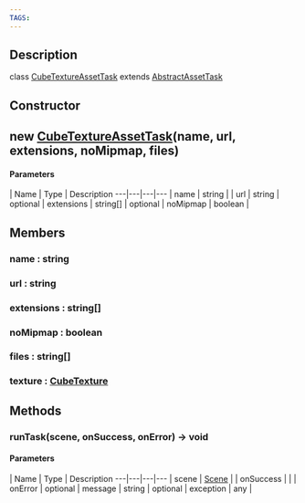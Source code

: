 ```yaml
---
TAGS:
---
```

## Description

class [CubeTextureAssetTask](/classes/3.1/CubeTextureAssetTask) extends [AbstractAssetTask](/classes/3.1/AbstractAssetTask)



## Constructor

## new [CubeTextureAssetTask](/classes/3.1/CubeTextureAssetTask)(name, url, extensions, noMipmap, files)



#### Parameters
 | Name | Type | Description
---|---|---|---
 | name | string | 
 | url | string | 
optional | extensions | string[] | 
optional | noMipmap | boolean | 
## Members

### name : string


### url : string


### extensions : string[]


### noMipmap : boolean


### files : string[]


### texture : [CubeTexture](/classes/3.1/CubeTexture)


## Methods

### runTask(scene, onSuccess, onError) &rarr; void



#### Parameters
 | Name | Type | Description
---|---|---|---
 | scene | [Scene](/classes/3.1/Scene) | 
 | onSuccess |  | 
 | onError | optional | message | string | 
optional | exception | any | 


